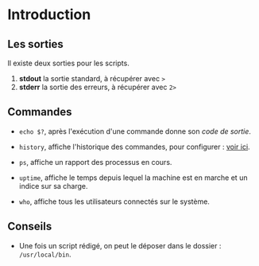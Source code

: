 # Introduction

## Les sorties

Il existe deux sorties pour les scripts.

1. **stdout** la sortie standard, à récupérer avec `>`
2. **stderr** la sortie des erreurs, à récupérer avec `2>`


## Commandes

- `echo $?`, après l'exécution d'une commande donne son *code de sortie*.

- `history`, affiche l'historique des commandes, pour configurer : [voir ici](https://tutox.fr/2018/01/19/customiser-historique-linux/).

- `ps`, affiche un rapport des processus en cours.

- `uptime`, affiche le temps depuis lequel la machine est en marche et un indice sur sa charge.

- `who`, affiche tous les utilisateurs connectés sur le système.

## Conseils

- Une fois un script rédigé, on peut le déposer dans le dossier : `/usr/local/bin`.

